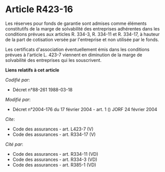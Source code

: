# Article R423-16

Les réserves pour fonds de garantie sont admises comme éléments constitutifs de la marge de solvabilité des entreprises
adhérentes dans les conditions prévues aux articles R. 334-3, R. 334-11 et R. 334-17, à hauteur de la part de cotisation
versée par l'entreprise et non utilisée par le fonds. 

Les certificats d'association éventuellement émis dans les conditions prévues à l'article L. 423-7 viennent en diminution de
la marge de solvabilité des entreprises qui les souscrivent.

**Liens relatifs à cet article**

_Codifié par_:

  - Décret n°88-261 1988-03-18

_Modifié par_:

  - Décret n°2004-176 du 17 février 2004 - art. 1 () JORF 24 février 2004

_Cite_:

  - Code des assurances - art. L423-7 (V)
  - Code des assurances - art. R334-17 (V)

_Cité par_:

  - Code des assurances - art. R334-11 (VD)
  - Code des assurances - art. R334-3 (VD)
  - Code des assurances - art. R385-1 (VD)
